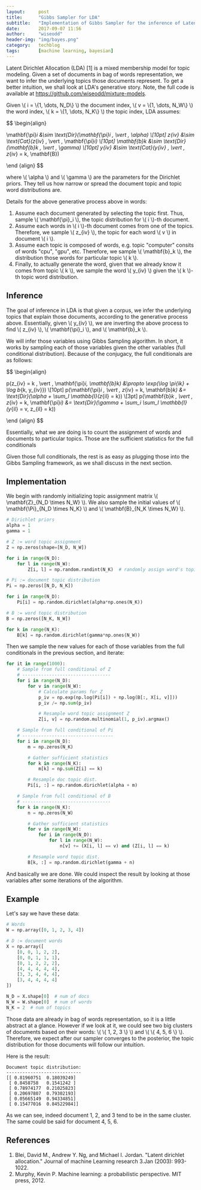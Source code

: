 ```yaml
---
layout:     post
title:      "Gibbs Sampler for LDA"
subtitle:   "Implementation of Gibbs Sampler for the inference of Latent Dirichlet Allocation (LDA)"
date:       2017-09-07 11:56
author:     "wiseodd"
header-img: "img/bayes.png"
category:   techblog
tags:       [machine learning, bayesian]
---
```


Latent Dirichlet Allocation (LDA) [1] is a mixed membership model for topic modeling. Given a set of documents in bag of words representation, we want to infer the underlying topics those documents represent. To get a better intuition, we shall look at LDA's generative story. Note, the full code is available at <https://github.com/wiseodd/mixture-models>.

Given \\( i = \\{1, \dots, N_D\\} \\) the document index, \\( v = \\{1, \dots, N_W\\} \\) the word index, \\( k = \\{1, \dots, N_K\\} \\) the topic index, LDA assumes:

$$ \begin{align}

\mathbf{\pi}_i &\sim \text{Dir}(\mathbf{\pi}_i \, \vert \, \alpha) \\[10pt]
z_{iv} &\sim \text{Cat}(z_{iv} \, \vert \, \mathbf{\pi}_i) \\[10pt]
\mathbf{b}_k &\sim \text{Dir}(\mathbf{b}_k \, \vert \, \gamma) \\[10pt]
y_{iv} &\sim \text{Cat}(y_{iv} \, \vert \, z_{iv} = k, \mathbf{B})

\end {align} $$

where \\( \alpha \\) and \\( \gamma \\) are the parameters for the Dirichlet priors. They tell us how narrow or spread the document topic and topic word distributions are.

Details for the above generative process above in words:

1. Assume each document generated by selecting the topic first. Thus, sample \\( \mathbf{\pi}_i \\), the topic distribution for \\( i \\)-th document.
2. Assume each words in \\( i \\)-th document comes from one of the topics. Therefore, we sample \\( z_{iv} \\), the topic for each word \\( v \\) in document \\( i \\).
3. Assume each topic is composed of words, e.g. topic "computer" consits of words "cpu", "gpu", etc. Therefore, we sample \\( \mathbf{b}_k \\), the distribution those words for particular topic \\( k \\).
4. Finally, to actually generate the word, given that we already know it comes from topic \\( k \\), we sample the word \\( y_{iv} \\) given the \\( k \\)-th topic word distribution.


<h2 class="section-heading">Inference</h2>

The goal of inference in LDA is that given a corpus, we infer the underlying topics that explain those documents, according to the generative process above. Essentially, given \\( y_{iv} \\), we are inverting the above process to find \\( z\_{iv} \\), \\( \mathbf{\pi}\_i \\), and \\( \mathbf{b}\_k \\).

We will infer those variables using Gibbs Sampling algorithm. In short, it works by sampling each of those variables given the other variables (full conditional distribution). Because of the conjugacy, the full conditionals are as follows:

$$ \begin{align}

p(z_{iv} = k \, \vert \, \mathbf{\pi}_i, \mathbf{b}_k) &\propto \exp(\log \pi_{ik} + \log b_{k, y_{iv}}) \\[10pt]
p(\mathbf{\pi}_i \, \vert \, z_{iv} = k, \mathbf{b}_k) &= \text{Dir}(\alpha + \sum_l \mathbb{I}(z_{il} = k)) \\[3pt]
p(\mathbf{b}_k \, \vert \, z_{iv} = k, \mathbf{\pi}_i) &= \text{Dir}(\gamma + \sum_i \sum_l \mathbb{I}(y_{il} = v, z_{il} = k))

\end {align} $$

Essentially, what we are doing is to count the assignment of words and documents to particular topics. Those are the sufficient statistics for the full conditionals

Given those full conditionals, the rest is as easy as plugging those into the Gibbs Sampling framework, as we shall discuss in the next section.

<h2 class="section-heading">Implementation</h2>

We begin with randomly initializing topic assignment matrix \\( \mathbf{Z}\_{N_D \times N_W} \\). We also sample the initial values of \\( \mathbf{\Pi}\_{N_D \times N_K} \\) and \\( \mathbf{B}\_{N_K \times N_W} \\).

``` python
# Dirichlet priors
alpha = 1
gamma = 1

# Z := word topic assignment
Z = np.zeros(shape=[N_D, N_W])

for i in range(N_D):
    for l in range(N_W):
        Z[i, l] = np.random.randint(N_K)  # randomly assign word's topic

# Pi := document topic distribution
Pi = np.zeros([N_D, N_K])

for i in range(N_D):
    Pi[i] = np.random.dirichlet(alpha*np.ones(N_K))

# B := word topic distribution
B = np.zeros([N_K, N_W])

for k in range(N_K):
    B[k] = np.random.dirichlet(gamma*np.ones(N_W))
```

Then we sample the new values for each of those variables from the full conditionals in the previous section, and iterate:

``` python
for it in range(1000):
    # Sample from full conditional of Z
    # ---------------------------------
    for i in range(N_D):
        for v in range(N_W):
            # Calculate params for Z
            p_iv = np.exp(np.log(Pi[i]) + np.log(B[:, X[i, v]]))
            p_iv /= np.sum(p_iv)

            # Resample word topic assignment Z
            Z[i, v] = np.random.multinomial(1, p_iv).argmax()

    # Sample from full conditional of Pi
    # ----------------------------------
    for i in range(N_D):
        m = np.zeros(N_K)

        # Gather sufficient statistics
        for k in range(N_K):
            m[k] = np.sum(Z[i] == k)

        # Resample doc topic dist.
        Pi[i, :] = np.random.dirichlet(alpha + m)

    # Sample from full conditional of B
    # ---------------------------------
    for k in range(N_K):
        n = np.zeros(N_W)

        # Gather sufficient statistics
        for v in range(N_W):
            for i in range(N_D):
                for l in range(N_W):
                    n[v] += (X[i, l] == v) and (Z[i, l] == k)

        # Resample word topic dist.
        B[k, :] = np.random.dirichlet(gamma + n)
```

And basically we are done. We could inspect the result by looking at those variables after some iterations of the algorithm.

<h2 class="section-heading">Example</h2>

Let's say we have these data:

``` python
# Words
W = np.array([0, 1, 2, 3, 4])

# D := document words
X = np.array([
    [0, 0, 1, 2, 2],
    [0, 0, 1, 1, 1],
    [0, 1, 2, 2, 2],
    [4, 4, 4, 4, 4],
    [3, 3, 4, 4, 4],
    [3, 4, 4, 4, 4]
])

N_D = X.shape[0]  # num of docs
N_W = W.shape[0]  # num of words
N_K = 2  # num of topics
```

Those data are already in bag of words representation, so it is a little abstract at a glance. However if we look at it, we could see two big clusters of documents based on their words: \\( \\{ 1, 2, 3 \\} \\) and \\( \\{ 4, 5, 6 \\} \\). Therefore, we expect after our sampler converges to the posterior, the topic distribution for those documents will follow our intuition.

Here is the result:

```
Document topic distribution:
----------------------------
[[ 0.81960751  0.18039249]
 [ 0.8458758   0.1541242 ]
 [ 0.78974177  0.21025823]
 [ 0.20697807  0.79302193]
 [ 0.05665149  0.94334851]
 [ 0.15477016  0.84522984]]
```

As we can see, indeed document 1, 2, and 3 tend to be in the same cluster. The same could be said for document 4, 5, 6.

<h2 class="section-heading">References</h2>

1. Blei, David M., Andrew Y. Ng, and Michael I. Jordan. "Latent dirichlet allocation." Journal of machine Learning research 3.Jan (2003): 993-1022.
2. Murphy, Kevin P. Machine learning: a probabilistic perspective. MIT press, 2012.